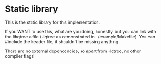 # Static library

This is the static library for this implementation.

If you WANT to use this, what are you doing, honestly, but you can link with the libqtree.a file (-lqtree as demonstrated in ../example/Makefile). You can #include the header file, it shouldn't be missing anything.

There are no external dependencies, so apart from -lqtree, no other compiler flags!